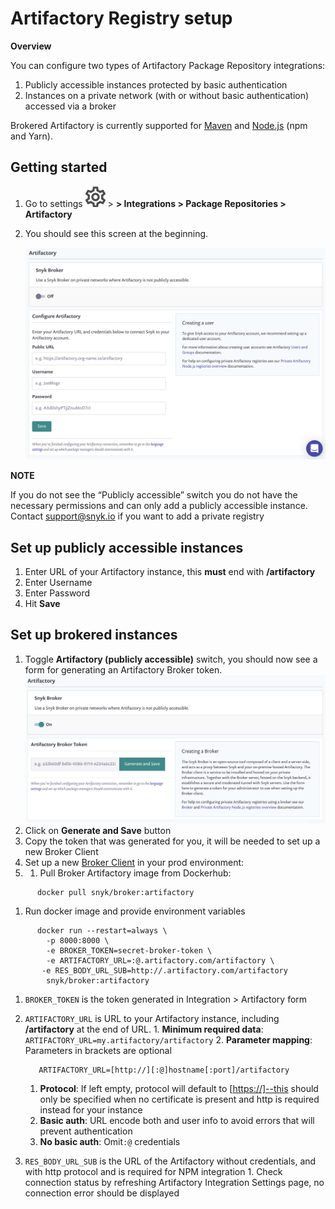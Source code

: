 # Artifactory Registry setup

**Overview**

You can configure two types of Artifactory Package Repository integrations:

1. Publicly accessible instances protected by basic authentication
2. Instances on a private network \(with or without basic authentication\) accessed via a broker

Brokered Artifactory is currently supported for [Maven](https://support.snyk.io/hc/en-us/articles/360005507418) and [Node.js](https://support.snyk.io/hc/en-us/articles/360007537418) \(npm and Yarn\).

## Getting started

1. Go to settings ![cog\_icon.png](../../.gitbook/assets/cog_icon.png) &gt; **&gt; Integrations &gt; Package Repositories &gt; Artifactory**
2. You should see this screen at the beginning.

   ![Screenshot\_2020-04-17\_at\_14.38.12.png](../../.gitbook/assets/screenshot_2020-04-17_at_14.38.12.png)

**NOTE**

If you do not see the “Publicly accessible” switch you do not have the necessary permissions and can only add a publicly accessible instance.  
Contact [support@snyk.io](mailto:support@snyk.io) if you want to add a private registry

## Set up publicly accessible instances

1. Enter URL of your Artifactory instance, this **must** end with **/artifactory**
2. Enter Username
3. Enter Password
4. Hit **Save**

## Set up brokered instances

1. Toggle **Artifactory \(publicly accessible\)** switch, you should now see a form for generating an Artifactory Broker token.  ![Screenshot\_2020-04-17\_at\_14.38.26.png](../../.gitbook/assets/screenshot_2020-04-17_at_14.38.26.png)
2. Click on **Generate and Save** button
3. Copy the token that was generated for you, it will be needed to set up a new Broker Client
4. Set up a new [Broker Client](https://support.snyk.io/hc/en-us/articles/360004032397) in your prod environment:
5. 1. Pull Broker Artifactory image from Dockerhub:  

```text
      docker pull snyk/broker:artifactory
```

1. Run docker image and provide environment variables  

```text
      docker run --restart=always \
        -p 8000:8000 \
        -e BROKER_TOKEN=secret-broker-token \
        -e ARTIFACTORY_URL=:@.artifactory.com/artifactory \
       -e RES_BODY_URL_SUB=http://.artifactory.com/artifactory
        snyk/broker:artifactory
```

1. `BROKER_TOKEN` is the token generated in Integration &gt; Artifactory form 
2. `ARTIFACTORY_URL` is URL to your Artifactory instance, including **/artifactory** at the end of URL. 1. **Minimum required data**: `ARTIFACTORY_URL=my.artifactory/artifactory` 2. **Parameter mapping**: Parameters in brackets are optional

   ```text
      ARTIFACTORY_URL=[http://][:@]hostname[:port]/artifactory
   ```

   1. **Protocol**: If left empty, protocol will default to \[[https://\]--this](https://]--this) should only be specified when no certificate is present and http is required instead for your instance
   2. **Basic auth**: URL encode both and user info to avoid errors that will prevent authentication
   3. **No basic auth**: Omit`:@` credentials 

3. `RES_BODY_URL_SUB` is the URL of the Artifactory without credentials, and with http protocol and is required for NPM integration 1. Check connection status by refreshing Artifactory Integration Settings page, no connection error should be displayed

